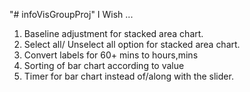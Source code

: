 "# infoVisGroupProj" 
I Wish ...

1. Baseline adjustment for stacked area chart.
2. Select all/ Unselect all option for stacked area chart.
3. Convert labels for 60+ mins to hours,mins
4. Sorting of bar chart according to value
5. Timer for bar chart instead of/along with the slider.
